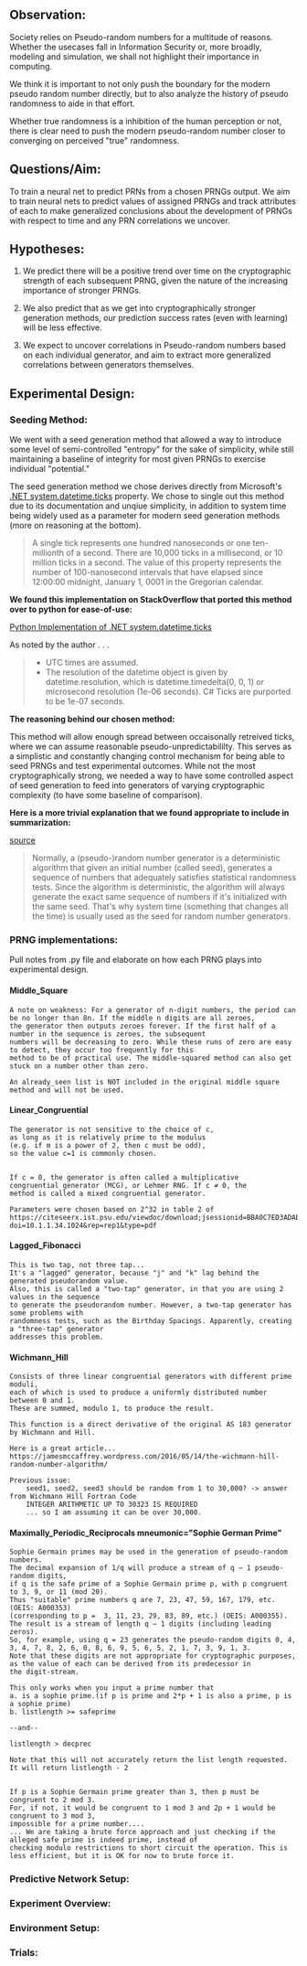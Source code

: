 ## **Observation:**
Society relies on Pseudo-random numbers for a multitude of reasons. Whether the usecases fall in Information Security or, more broadly, modeling and simulation, we shall not highlight their importance in computing.

We think it is important to not only push the boundary for the modern pseudo random number directly, but to also analyze the history of pseudo randomness to aide in that effort.

Whether true randomness is a inhibition of the human perception or not, there is clear need to push the modern pseudo-random number closer to converging on perceived "true" randomness.

## **Questions/Aim:**
To train a neural net to predict PRNs from a chosen PRNGs output. We aim to train neural nets to predict values of assigned PRNGs and track attributes of each to make generalized conclusions about the development of PRNGs with respect to time and any PRN correlations we uncover.


## **Hypotheses:**
1) We predict there will be a positive trend over time on the cryptographic strength of each subsequent PRNG, given the nature of the increasing importance of stronger PRNGs.

2) We also predict that as we get into cryptographically stronger generation methods, our prediction success rates (even with learning) will be less effective.

3) We expect to uncover correlations in Pseudo-random numbers based on each individual generator, and aim to extract more generalized correlations between generators themselves.

## **Experimental Design:**



### **Seeding Method:**

We went with a seed generation method that allowed a way to introduce some level of semi-controlled "entropy" for the sake of simplicity, while still maintaining a baseline of integrity for most given PRNGs to exercise individual "potential."

The seed generation method we chose derives directly from Microsoft's [.NET system.datetime.ticks](https://docs.microsoft.com/en-us/dotnet/api/system.datetime.ticks?view=netframework-4.8) property. We chose to single out this method due to its documentation and unqiue simplicity, in addition to system time being widely used as a parameter for modern seed generation methods (more on reasoning at the bottom).

> A single tick represents one hundred nanoseconds or one ten-millionth of a second. There are 10,000 ticks in a millisecond, or 10 million ticks in a second. The value of this property represents the number of 100-nanosecond intervals that have elapsed since 12:00:00 midnight, January 1, 0001 in the Gregorian calendar.

**We found this implementation on StackOverflow that ported this method over to python for ease-of-use:**

[Python Implementation of .NET system.datetime.ticks](https://stackoverflow.com/questions/29366914/what-is-python-equivalent-of-cs-system-datetime-ticks)

As noted by the author . . .
   > * UTC times are assumed.
   > * The resolution of the datetime object is given by datetime.resolution, which is datetime.timedelta(0, 0, 1) or microsecond resolution (1e-06 seconds). C# Ticks are purported to be 1e-07 seconds.
   
**The reasoning behind our chosen method:**

This method will allow enough spread between occaisonally retreived ticks, where we can assume reasonable pseudo-unpredictabililty. This serves as a simplistic and constantly changing control mechanism for being able to seed PRNGs and test experimental outcomes. While not the most cryptographically strong, we needed a way to have some controlled aspect of seed generation to feed into generators of varying cryptographic complexity (to have some baseline of comparison).

**Here is a more trivial explanation that we found appropriate to include in summarization:**

[source](https://stackoverflow.com/users/33708/mehrdad-afshari)

> Normally, a (pseudo-)random number generator is a deterministic algorithm that given an initial number (called seed), generates a sequence of numbers that adequately satisfies statistical randomness tests. Since the algorithm is deterministic, the algorithm will always generate the exact same sequence of numbers if it's initialized with the same seed. That's why system time (something that changes all the time) is usually used as the seed for random number generators.


### **PRNG implementations:**
Pull notes from .py file and elaborate on how each PRNG plays into experimental design.

#### **Middle_Square**

<notes>
    
    A note on weakness: For a generator of n-digit numbers, the period can be no longer than 8n. If the middle n digits are all zeroes, 
    the generator then outputs zeroes forever. If the first half of a number in the sequence is zeroes, the subsequent
    numbers will be decreasing to zero. While these runs of zero are easy to detect, they occur too frequently for this
    method to be of practical use. The middle-squared method can also get stuck on a number other than zero.

    An already_seen list is NOT included in the original middle square method and will not be used.
</notes>


#### **Linear_Congruential**

<notes>
    
    The generator is not sensitive to the choice of c, 
    as long as it is relatively prime to the modulus 
    (e.g. if m is a power of 2, then c must be odd), 
    so the value c=1 is commonly chosen.
    

    If c = 0, the generator is often called a multiplicative
    congruential generator (MCG), or Lehmer RNG. If c ≠ 0, the
    method is called a mixed congruential generator.

    Parameters were chosen based on 2^32 in table 2 of 
    https://citeseerx.ist.psu.edu/viewdoc/download;jsessionid=BBA0C7ED3ADAB606642BB8D939774B4F?doi=10.1.1.34.1024&rep=rep1&type=pdf
</notes>


#### **Lagged_Fibonacci**

<notes>
    
    This is two tap, not three tap...
    It's a "lagged" generator, because "j" and "k" lag behind the generated pseudorandom value. 
    Also, this is called a "two-tap" generator, in that you are using 2 values in the sequence 
    to generate the pseudorandom number. However, a two-tap generator has some problems with 
    randomness tests, such as the Birthday Spacings. Apparently, creating a "three-tap" generator
    addresses this problem.
</notes>


#### **Wichmann_Hill**

<notes>
    
    Consists of three linear congruential generators with different prime moduli, 
    each of which is used to produce a uniformly distributed number between 0 and 1.
    These are summed, modulo 1, to produce the result.

    This function is a direct derivative of the original AS 183 generator by Wichmann and Hill.
    
    Here is a great article... https://jamesmccaffrey.wordpress.com/2016/05/14/the-wichmann-hill-random-number-algorithm/
    
    Previous issue:
        seed1, seed2, seed3 should be random from 1 to 30,000? -> answer from Wichmann Hill Fortran Code 
        INTEGER ARITHMETIC UP TO 30323 IS REQUIRED
        ... so I am assuming it can be over 30,000.
</notes>


#### **Maximally_Periodic_Reciprocals** mneumonic="Sophie German Prime" 

<notes>
    
    Sophie Germain primes may be used in the generation of pseudo-random numbers.
    The decimal expansion of 1/q will produce a stream of q − 1 pseudo-random digits,
    if q is the safe prime of a Sophie Germain prime p, with p congruent to 3, 9, or 11 (mod 20).
    Thus "suitable" prime numbers q are 7, 23, 47, 59, 167, 179, etc. (OEIS: A000353) 
    (corresponding to p =  3, 11, 23, 29, 83, 89, etc.) (OEIS: A000355). 
    The result is a stream of length q − 1 digits (including leading zeros). 
    So, for example, using q = 23 generates the pseudo-random digits 0, 4, 3, 4, 7, 8, 2, 6, 0, 8, 6, 9, 5, 6, 5, 2, 1, 7, 3, 9, 1, 3.
    Note that these digits are not appropriate for cryptographic purposes, as the value of each can be derived from its predecessor in 
    the digit-stream. 
    
    This only works when you input a prime number that
    a. is a sophie prime.(if p is prime and 2*p + 1 is also a prime, p is a sophie prime)
    b. listlength >= safeprime
    
    --and--
    
    listlength > decprec
    
    Note that this will not accurately return the list length requested. It will return listlength - 2
    
    
    If p is a Sophie Germain prime greater than 3, then p must be congruent to 2 mod 3. 
    For, if not, it would be congruent to 1 mod 3 and 2p + 1 would be congruent to 3 mod 3,
    impossible for a prime number....
    ... We are taking a brute force approach and just checking if the alleged safe prime is indeed prime, instead of 
    checking modulo restrictions to short circuit the operation. This is less efficient, but it is OK for now to brute force it.
    
</notes>

### **Predictive Network Setup:**


### **Experiment Overview:**


### **Environment Setup:**


### **Trials:**